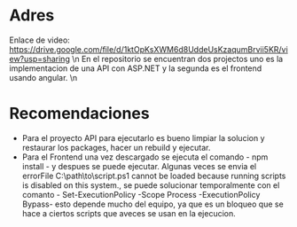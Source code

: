 # Adres
Enlace de video: https://drive.google.com/file/d/1ktOpKsXWM6d8UddeUsKzaqumBrvii5KR/view?usp=sharing \n
En el repositorio se encuentran dos projectos uno es la implementacion de una API con ASP.NET y la segunda es el frontend usando angular. \n

# Recomendaciones
- Para el proyecto API para ejecutarlo es bueno limpiar la solucion y restaurar los packages, hacer un rebuild y ejecutar.
- Para el Frontend una vez descargado se ejecuta el comando - npm install - y despues se puede ejecutar. Algunas veces se envia el errorFile C:\path\to\script.ps1 cannot be loaded because running scripts is disabled on this system., se puede solucionar temporalmente con el comanto - Set-ExecutionPolicy -Scope Process -ExecutionPolicy Bypass- esto depende mucho del equipo, ya que es un bloqueo que se hace a ciertos scripts que aveces se usan en la ejecucion.


